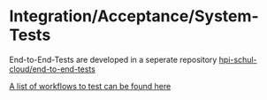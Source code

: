 # Integration/Acceptance/System-Tests

End-to-End-Tests are developed in a seperate repository [hpi-schul-cloud/end-to-end-tests](https://github.com/hpi-schul-cloud/end-to-end-tests)

[A list of workflows to test can be found here](https://docs.hpi-schul-cloud.org/pages/viewpage.action?pageId=81526785)
